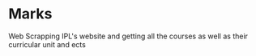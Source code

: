 # Marks
Web Scrapping IPL's website and getting  all the courses as well as their curricular unit and ects
